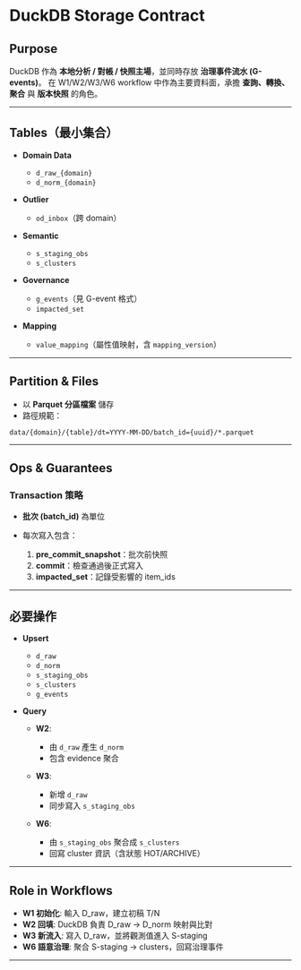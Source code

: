 # DuckDB Storage Contract

## Purpose

DuckDB 作為 **本地分析 / 對帳 / 快照主場**，並同時存放 **治理事件流水 (G-events)**。
在 W1/W2/W3/W6 workflow 中作為主要資料面，承擔 **查詢、轉換、聚合** 與 **版本快照** 的角色。

---

## Tables（最小集合）

* **Domain Data**

  * `d_raw_{domain}`
  * `d_norm_{domain}`
* **Outlier**

  * `od_inbox`（跨 domain）
* **Semantic**

  * `s_staging_obs`
  * `s_clusters`
* **Governance**

  * `g_events`（見 G-event 格式）
  * `impacted_set`
* **Mapping**

  * `value_mapping`（屬性值映射，含 `mapping_version`）

---

## Partition & Files

* 以 **Parquet 分區檔案** 儲存
* 路徑規範：

```
data/{domain}/{table}/dt=YYYY-MM-DD/batch_id={uuid}/*.parquet
```

---

## Ops & Guarantees

### Transaction 策略

* **批次 (batch\_id)** 為單位
* 每次寫入包含：

  1. **pre\_commit\_snapshot**：批次前快照
  2. **commit**：檢查通過後正式寫入
  3. **impacted\_set**：記錄受影響的 item\_ids

---

## 必要操作

* **Upsert**

  * `d_raw`
  * `d_norm`
  * `s_staging_obs`
  * `s_clusters`
  * `g_events`

* **Query**

  * **W2**:

    * 由 `d_raw` 產生 `d_norm`
    * 包含 evidence 聚合
  * **W3**:

    * 新增 `d_raw`
    * 同步寫入 `s_staging_obs`
  * **W6**:

    * 由 `s_staging_obs` 聚合成 `s_clusters`
    * 回寫 cluster 資訊（含狀態 HOT/ARCHIVE）

---

## Role in Workflows

* **W1 初始化**: 輸入 D\_raw，建立初稿 T/N
* **W2 回填**: DuckDB 負責 D\_raw → D\_norm 映射與比對
* **W3 新流入**: 寫入 D\_raw，並將觀測值進入 S-staging
* **W6 語意治理**: 聚合 S-staging → clusters，回寫治理事件

---
